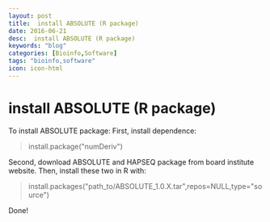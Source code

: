 ```yaml
---
layout: post
title:  install ABSOLUTE (R package)
date: 2016-06-21
desc:  install ABSOLUTE (R package)
keywords: "blog"
categories: [Bioinfo,Software]
tags: "bioinfo,software"
icon: icon-html
---
```


# install ABSOLUTE (R package)

To install ABSOLUTE package: First, install dependence: 

> install.package("numDeriv")

Second, download ABSOLUTE and HAPSEQ package from board institute website. Then, install these two in R with: 

> install.packages("path_to/ABSOLUTE_1.0.X.tar",repos=NULL,type="source")

Done!
